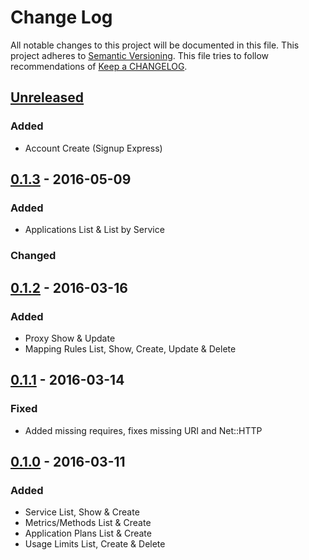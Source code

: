 # Change Log
All notable changes to this project will be documented in this file.
This project adheres to [Semantic Versioning](http://semver.org/).
This file tries to follow recommendations of [Keep a CHANGELOG](http://keepachangelog.com/).

## [Unreleased]
### Added
- Account Create (Signup Express)

## [0.1.3] - 2016-05-09
### Added
- Applications List & List by Service

### Changed

## [0.1.2] - 2016-03-16
### Added
- Proxy Show & Update
- Mapping Rules List, Show, Create, Update & Delete

## [0.1.1] - 2016-03-14
### Fixed
- Added missing requires, fixes missing URI and Net::HTTP

## [0.1.0] - 2016-03-11
### Added
- Service List, Show & Create
- Metrics/Methods List & Create
- Application Plans List & Create
- Usage Limits List, Create & Delete

[Unreleased]: https://github.com/3scale/3scale-api-ruby/compare/v0.1.3...HEAD
[0.1.3]: https://github.com/3scale/3scale-api-ruby/releases/tag/v0.1.3
[0.1.2]: https://github.com/3scale/3scale-api-ruby/releases/tag/v0.1.2
[0.1.1]: https://github.com/3scale/3scale-api-ruby/releases/tag/v0.1.1
[0.1.0]: https://github.com/3scale/3scale-api-ruby/releases/tag/v0.1.0
